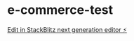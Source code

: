 # e-commerce-test

[Edit in StackBlitz next generation editor ⚡️](https://stackblitz.com/~/github.com/SamBeekman/e-commerce-test)